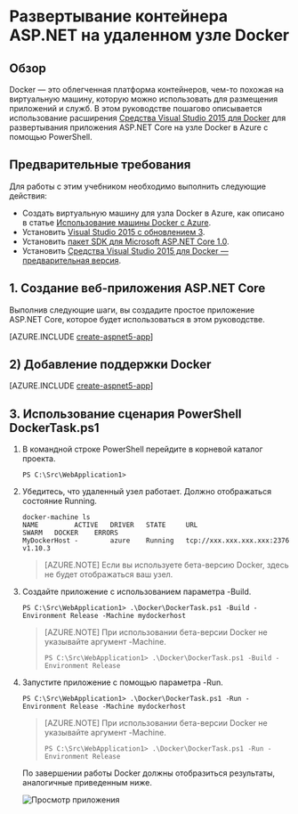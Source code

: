 <properties
   pageTitle="Развертывание контейнера ASP.NET Core в Linux на удаленном узле Docker | Microsoft Azure"
   description="Узнайте, как использовать средства Visual Studio для Docker для развертывания веб-приложения ASP.NET Core в контейнере Docker, работающем на виртуальной машине узла Docker под управлением Linux в Azure"   
   services="azure-container-service"
   documentationCenter=".net"
   authors="mlearned"
   manager="douge"
   editor=""/>

<tags
   ms.service="azure-container-service"
   ms.devlang="dotnet"
   ms.topic="article"
   ms.tgt_pltfrm="NA"
   ms.workload="NA"
   ms.date="06/08/2016"
   ms.author="mlearned"/>

# Развертывание контейнера ASP.NET на удаленном узле Docker

## Обзор
Docker — это облегченная платформа контейнеров, чем-то похожая на виртуальную машину, которую можно использовать для размещения приложений и служб. В этом руководстве пошагово описывается использование расширения [Средства Visual Studio 2015 для Docker](http://aka.ms/DockerToolsForVS) для развертывания приложения ASP.NET Core на узле Docker в Azure с помощью PowerShell.

## Предварительные требования
Для работы с этим учебником необходимо выполнить следующие действия:

- Создать виртуальную машину для узла Docker в Azure, как описано в статье [Использование машины Docker с Azure](./virtual-machines/virtual-machines-linux-docker-machine.md).
- Установить [Visual Studio 2015 с обновлением 3](https://go.microsoft.com/fwlink/?LinkId=691129).
- Установить [пакет SDK для Microsoft ASP.NET Core 1.0](https://go.microsoft.com/fwlink/?LinkID=809122).
- Установить [Средства Visual Studio 2015 для Docker — предварительная версия](http://aka.ms/DockerToolsForVS).

## 1\. Создание веб-приложения ASP.NET Core
Выполнив следующие шаги, вы создадите простое приложение ASP.NET Core, которое будет использоваться в этом руководстве.

[AZURE.INCLUDE [create-aspnet5-app](../includes/create-aspnet5-app.md)]

## 2) Добавление поддержки Docker

[AZURE.INCLUDE [create-aspnet5-app](../includes/vs-azure-tools-docker-add-docker-support.md)]

## 3\. Использование сценария PowerShell DockerTask.ps1 

1.  В командной строке PowerShell перейдите в корневой каталог проекта.

    ```
    PS C:\Src\WebApplication1>
    ```

1.  Убедитесь, что удаленный узел работает. Должно отображаться состояние Running.

    ```
    docker-machine ls
    NAME         ACTIVE   DRIVER   STATE     URL                        SWARM   DOCKER    ERRORS
    MyDockerHost -        azure    Running   tcp://xxx.xxx.xxx.xxx:2376         v1.10.3
    ```

    > [AZURE.NOTE] Если вы используете бета-версию Docker, здесь не будет отображаться ваш узел.

1.  Создайте приложение с использованием параметра -Build.

    ```
    PS C:\Src\WebApplication1> .\Docker\DockerTask.ps1 -Build -Environment Release -Machine mydockerhost
    ```  

    > [AZURE.NOTE] При использовании бета-версии Docker не указывайте аргумент -Machine.
    > 
    > ```
    > PS C:\Src\WebApplication1> .\Docker\DockerTask.ps1 -Build -Environment Release 
    > ```  


1.  Запустите приложение с помощью параметра -Run.

    ```
    PS C:\Src\WebApplication1> .\Docker\DockerTask.ps1 -Run -Environment Release -Machine mydockerhost
    ```

    > [AZURE.NOTE] При использовании бета-версии Docker не указывайте аргумент -Machine.
    > 
    > ```
    > PS C:\Src\WebApplication1> .\Docker\DockerTask.ps1 -Run -Environment Release 
    > ```

	По завершении работы Docker должны отобразиться результаты, аналогичные приведенным ниже.

    ![Просмотр приложения][3]

[0]: ./media/vs-azure-tools-docker-hosting-web-apps-in-docker/docker-props-in-solution-explorer.png
[1]: ./media/vs-azure-tools-docker-hosting-web-apps-in-docker/change-docker-machine-name.png
[2]: ./media/vs-azure-tools-docker-hosting-web-apps-in-docker/launch-application.png
[3]: ./media/vs-azure-tools-docker-hosting-web-apps-in-docker/view-application.png

<!---HONumber=AcomDC_0921_2016-->